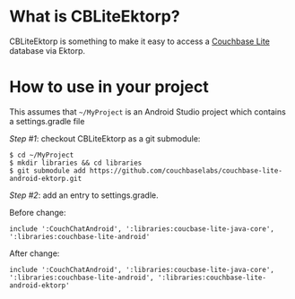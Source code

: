 # What is CBLiteEktorp?

CBLiteEktorp is something to make it easy to access a [Couchbase Lite](https://github.com/couchbase/couchbase-lite-android) database via Ektorp.  

# How to use in your project

This assumes that `~/MyProject` is an Android Studio project which contains a settings.gradle file

*Step #1*: checkout CBLiteEktorp as a git submodule:

```
$ cd ~/MyProject
$ mkdir libraries && cd libraries
$ git submodule add https://github.com/couchbaselabs/couchbase-lite-android-ektorp.git
```

*Step #2*: add an entry to settings.gradle.

Before change:

```
include ':CouchChatAndroid', ':libraries:coucbase-lite-java-core', ':libraries:couchbase-lite-android'
```

After change:

```
include ':CouchChatAndroid', ':libraries:coucbase-lite-java-core', ':libraries:couchbase-lite-android', ':libraries:couchbase-lite-android-ektorp'
```
